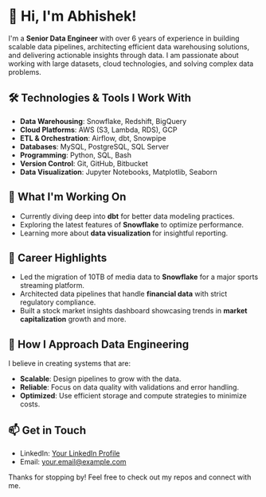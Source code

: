 # 👋 Hi, I'm Abhishek!

I'm a **Senior Data Engineer** with over 6 years of experience in building scalable data pipelines, architecting efficient data warehousing solutions, and delivering actionable insights through data. I am passionate about working with large datasets, cloud technologies, and solving complex data problems.

## 🛠️ Technologies & Tools I Work With

- **Data Warehousing**: Snowflake, Redshift, BigQuery
- **Cloud Platforms**: AWS (S3, Lambda, RDS), GCP
- **ETL & Orchestration**: Airflow, dbt, Snowpipe
- **Databases**: MySQL, PostgreSQL, SQL Server
- **Programming**: Python, SQL, Bash
- **Version Control**: Git, GitHub, Bitbucket
- **Data Visualization**: Jupyter Notebooks, Matplotlib, Seaborn

## 🔧 What I'm Working On
- Currently diving deep into **dbt** for better data modeling practices.
- Exploring the latest features of **Snowflake** to optimize performance.
- Learning more about **data visualization** for insightful reporting.

## 🎯 Career Highlights
- Led the migration of 10TB of media data to **Snowflake** for a major sports streaming platform.
- Architected data pipelines that handle **financial data** with strict regulatory compliance.
- Built a stock market insights dashboard showcasing trends in **market capitalization** growth and more.
  
## 🚀 How I Approach Data Engineering
I believe in creating systems that are:
- **Scalable**: Design pipelines to grow with the data.
- **Reliable**: Focus on data quality with validations and error handling.
- **Optimized**: Use efficient storage and compute strategies to minimize costs.

## 📫 Get in Touch
- LinkedIn: [Your LinkedIn Profile](https://linkedin.com/in/your-profile)
- Email: your.email@example.com

Thanks for stopping by! Feel free to check out my repos and connect with me.
